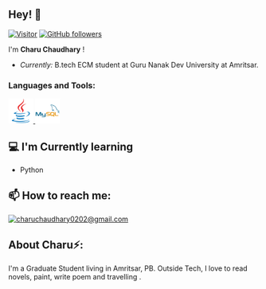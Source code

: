 <h2>Hey! 👋</h2>

[![Visitor](https://visitor-badge.laobi.icu/badge?page_id=Charuary.Charuary)](https://github.com/Charuary) [![GitHub followers](https://img.shields.io/github/followers/Charuary.svg?style=social&label=Follow)](https://github.com/Charuary?tab=followers)

I'm **Charu Chaudhary** !
- <i>Currently:</i>  B.tech ECM student at Guru Nanak Dev University at Amritsar.


<h3 align="left">Languages and Tools:</h3>
<a href="https://www.java.com" target="_blank" rel="noreferrer"> <img src="https://raw.githubusercontent.com/devicons/devicon/master/icons/java/java-original.svg" alt="java" width="50" height="50"/> </a>
<a href="https://www.mysql.com/" target="_blank" rel="noreferrer"> <img src="https://raw.githubusercontent.com/devicons/devicon/master/icons/mysql/mysql-original-wordmark.svg" alt="mysql" width="50" height="50"/> </a> </p>
 
 <h2>💻 I'm Currently learning</h2>

- Python

<h2>📫 How to reach me:</h2>

<a href="mailto: charuchaudhary0202@gmail.com">![charuchaudhary0202@gmail.com](https://img.shields.io/badge/Gmail-D14836?style=for-the-badge&logo=gmail&logoColor=white)</a> 

<h2> About Charu⚡:</h2>

I'm a Graduate Student living in Amritsar, PB. Outside Tech, I love to read novels, paint, write poem and travelling . 
